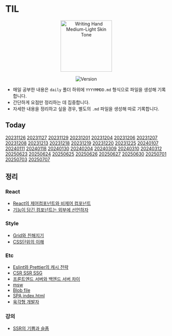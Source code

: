 # TIL

<div align="center">

<img src="https://raw.githubusercontent.com/Tarikul-Islam-Anik/Animated-Fluent-Emojis/master/Emojis/Hand%20gestures/Writing%20Hand%20Medium-Light%20Skin%20Tone.png" alt="Writing Hand Medium-Light Skin Tone" width="160" height="160" />

![Version](https://img.shields.io/badge/version-2025.07.07-blue.svg)

</div>

- 매일 공부한 내용은 `daily` 폴더 하위에 `YYYYMMDD.md` 형식으로 파일을 생성해 기록합니다.
- 간단하게 요점만 정리하는 데 집중합니다.
- 자세한 내용을 정리하고 싶을 경우, 별도의 `.md` 파일을 생성해 따로 기록합니다.

## Today

[20231126](/daily/20231126/20231126.md)
[20231127](/daily/20231127/20231127.md)
[20231129](/daily/20231129/20231129.md)
[20231201](/daily/20231201/20231201.md)
[20231204](/daily/20231204/20231204.md)
[20231206](/daily/20231206/20231206.md)
[20231207](/daily/20231207/20231207.md)
[20231208](/daily/20231208/20231208.md)
[20231213](/daily/20231213/20231213.md)
[20231218](/daily/20231218/20231218.md)
[20231219](/daily/20231219/20231219.md)
[20231220](/daily/20231220/20231220.md)
[20231225](/daily/20231225/20231225.md)
[20240107](/daily/20240107/20240107.md)
[20240111](/daily/20240111/20240111.md)
[20240118](/daily/20240118/20240118.md)
[20240130](/daily/20240130/20240130.md)
[20240204](/daily/20240204/20240204.md)
[20240309](/daily/20240309/20240309.md)
[20240310](/daily/20240310/20240310.md)
[20240312](/daily/20240312/20240312.md)
[20250623](/daily/20250623.md)
[20250624](/daily/250624.md)
[20250625](/daily/250625.md)
[20250626](/daily/250626.md)
[20250627](/daily/250627.md)
[20250630](/daily/250630.md)
[20250701](/daily/250701.md)
[20250703](/daily/250703.md)
[20250707](/daily/250707.md)
## 정리

### React

- [React의 제어컴포넌트와 비제어 컴포넌트](./react/conponent-of-controlled-and-uncontrolled.md)
- [기능이 담긴 컴포넌트는 외부에 선언하자](./react//calling-functional-components//calling-functional-components.md)

### Style

- [Grid와 친해지기](./style/flex-container-grid-container.png)
- [CSS단위의 이해](./style/px-em-rem-vw-vh.md)

### Etc

- [Eslint와 Prettier의 캐시 전략](./etc/cache-strategy-of-eslint-and-prettier.md)
- [CSR SSR SSG](./etc/CSR-SSR-SSG-example.md)
- [프론트엔드 서버와 백엔드 서버 차이](./etc/frontent-server-vs-backend-server.md)
- [msw](./etc/msw.md)
- [Blob file](./etc/blob.md)
- [SPA index.html](./etc//SPA의%20고정된%20indexhtml.md)
- [육각형 개발자](./etc/%EC%9C%A1%EA%B0%81%ED%98%95_%EA%B0%9C%EB%B0%9C%EC%9E%90.md)

### 강의

- [SSR의 기쁨과 슬픔](./강의//SSR의%20기쁨과%20슬픔:%20렌더링의%20변화의%20흐름을%20통해%20알아보는%20SSR과%20Streaming%20SSR.md)
